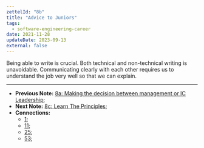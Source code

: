 ```yaml
---
zettelId: "8b"
title: "Advice to Juniors"
tags:
  - software-engineering-career
date: 2021-11-28
updateDate: 2023-09-13
external: false
---
```


Being able to write is crucial. Both technical and non-technical writing is unavoidable. Communicating clearly with each other requires us to understand the job very well so that we can explain.

---

- **Previous Note:** [8a: Making the decision between management or IC Leadership](/notes/8a/);
- **Next Note:** [8c: Learn The Principles](/notes/8c/);
- **Connections:**
  - [1](/notes/1/);
  - [11](/notes/11/);
  - [25](/notes/25/);
  - [53](/notes/53/);
